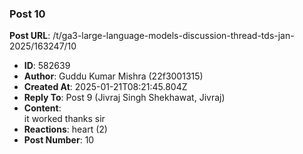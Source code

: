 ### Post 10
**Post URL**: /t/ga3-large-language-models-discussion-thread-tds-jan-2025/163247/10
- **ID**: 582639
- **Author**: Guddu Kumar Mishra  (22f3001315)
- **Created At**: 2025-01-21T08:21:45.804Z
- **Reply To**: Post 9 (Jivraj Singh Shekhawat, Jivraj)
- **Content**:  
  it worked thanks sir
- **Reactions**: heart (2)
- **Post Number**: 10

